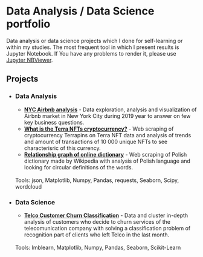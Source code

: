 <h1> Data Analysis / Data Science portfolio</h1>

Data analysis or data science projects which I done for self-learning or within my studies. The most frequent tool in which I present results is Jupyter Notebook. If You have any problems to render it, please use <a href="https://nbviewer.org/">Jupyter NBViewer</a>.

<h2>Projects</h2>

<ul><li><h3>Data Analysis</h3>

<ul>
<li><b><a href="https://github.com/jacobolyst/Data_analysis-Data_science_portfolio/tree/main/NYC%20Aribnb%20Analysis">NYC Airbnb analysis</a></b> - Data exploration, analysis and visualization of Airbnb market in New York City during 2019 year to answer on few key business questions.</li>
</ul>

<ul>
<li><b><a href="https://github.com/jacobolyst/Data_analysis-Data_science_portfolio/tree/main/Terrapin%20NFTs%20analysis">What is the Terra NFTs cryptocurrency?</a></b> - Web scraping of cryptocurrency Terrapins on Terra NFT data and analysis of trends and amount of transactions of 10 000 unique NFTs to see characterisric of this currency.</li>
</ul>

<ul>
<li><b><a href="https://github.com/jacobolyst/Data_analysis-Data_science_portfolio/tree/main/Realtionship%20dictionary%20graph">Relationship graph of online dictionary</a></b> - Web scraping of Polish dictionary made by Wikipedia with analysis of Polish language and looking for circular definitions of the words.</li>
</ul>

<br>
Tools: json, Matplotlib, Numpy, Pandas, requests, Seaborn, Scipy, wordcloud
</ul>

<ul><li><h3>Data Science</h3>

<ul>
<li><b><a href="https://github.com/jacobolyst/Data_analysis-Data_science_portfolio/tree/main/Telco%20Customer%20Churn%20Classification">Telco Customer Churn Classification</a></b> - Data and cluster in-depth analysis of customers who decide to churn services of the telecomunication company with solving a classification problem of recognition part of clients who left Telco in the last month.</li></li>
</ul>

<br>
Tools: Imblearn, Matplotlib, Numpy, Pandas, Seaborn, Scikit-Learn
